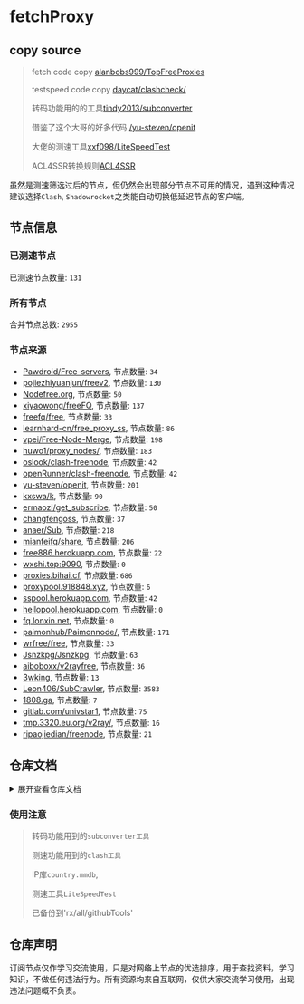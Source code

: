 # fetchProxy

## copy source
> fetch code copy [alanbobs999/TopFreeProxies](https://github.com/alanbobs999/TopFreeProxies)
>
>testspeed code copy [daycat/clashcheck/](https://github.com/daycat/clashcheck/)
>
>转码功能用的的工具[tindy2013/subconverter](https://github.com/tindy2013/subconverter/)
>
>借鉴了这个大哥的好多代码 [/yu-steven/openit](https://github.com/yu-steven/openit)
>
>大佬的测速工具[xxf098/LiteSpeedTest](https://github.com/xxf098/LiteSpeedTest)
>
>ACL4SSR转换规则[ACL4SSR](https://github.com/ACL4SSR/ACL4SSR/tree/master)

虽然是测速筛选过后的节点，但仍然会出现部分节点不可用的情况，遇到这种情况
建议选择`Clash`, `Shadowrocket`之类能自动切换低延迟节点的客户端。

## 节点信息

### 已测速节点
已测速节点数量: `131`

### 所有节点
合并节点总数: `2955`
### 节点来源
- [Pawdroid/Free-servers](https://github.com/Pawdroid/Free-servers), 节点数量: `34`
- [pojiezhiyuanjun/freev2](https://github.com/pojiezhiyuanjun/freev2), 节点数量: `130`
- [Nodefree.org](https://github.com/Fukki-Z/nodefree), 节点数量: `50`
- [xiyaowong/freeFQ](https://github.com/xiyaowong/freeFQ), 节点数量: `137`
- [freefq/free](https://github.com/freefq/free), 节点数量: `33`
- [learnhard-cn/free_proxy_ss](https://github.com/learnhard-cn/free_proxy_ss), 节点数量: `86`
- [vpei/Free-Node-Merge](https://github.com/vpei/Free-Node-Merge), 节点数量: `198`
- [huwo1/proxy_nodes/](https://bitbucket.org/huwo1/proxy_nodes/), 节点数量: `183`
- [oslook/clash-freenode](https://github.com/oslook/clash-freenode), 节点数量: `42`
- [openRunner/clash-freenode](https://github.com/openRunner/clash-freenode), 节点数量: `42`
- [yu-steven/openit](https://github.com/yu-steven/openit), 节点数量: `201`
- [kxswa/k](https://github.com/kxswa/k), 节点数量: `90`
- [ermaozi/get_subscribe](https://github.com/ermaozi/get_subscribe), 节点数量: `50`
- [changfengoss](https://github.com/ronghuaxueleng/get_v2), 节点数量: `37`
- [anaer/Sub](https://github.com/anaer/Sub), 节点数量: `218`
- [mianfeifq/share](https://github.com/mianfeifq/share), 节点数量: `206`
- [free886.herokuapp.com](https://free886.herokuapp.com/), 节点数量: `22`
- [wxshi.top:9090](http://wxshi.top:9090/), 节点数量: `0`
- [proxies.bihai.cf](https://proxies.bihai.cf/), 节点数量: `686`
- [proxypool.918848.xyz](http://proxypool.918848.xyz/), 节点数量: `6`
- [sspool.herokuapp.com](http://sspool.herokuapp.com/ ), 节点数量: `42`
- [hellopool.herokuapp.com](https://hellopool.herokuapp.com/ ), 节点数量: `0`
- [fq.lonxin.net](https://fq.lonxin.net/), 节点数量: `0`
- [paimonhub/Paimonnode/](https://github.com/paimonhub/Paimonnode/), 节点数量: `171`
- [wrfree/free](https://github.com/wrfree/free), 节点数量: `33`
- [Jsnzkpg/Jsnzkpg](https://github.com/Jsnzkpg/Jsnzkpg), 节点数量: `63`
- [aiboboxx/v2rayfree](https://github.com/aiboboxx/v2rayfree), 节点数量: `36`
- [3wking](http://clash.3wking.com:12580), 节点数量: `13`
- [Leon406/SubCrawler](https://github.com/Leon406/SubCrawler), 节点数量: `3583`
- [1808.ga](https://1808.ga/), 节点数量: `7`
- [gitlab.com/univstar1](https://gitlab.com/univstar1/v2ray/), 节点数量: `75`
- [tmp.3320.eu.org/v2ray/](https://tmp.3320.eu.org/v2ray/v2ray.txt), 节点数量: `16`
- [ripaojiedian/freenode](https://github.com/ripaojiedian/freenode), 节点数量: `21`

## 仓库文档
<details>
  <summary>展开查看仓库文档</summary>

```
fetchPorxy.main
├── .github──workflows──fetchProxy.yml(actions Deploy)
├── config
│   ├── provider
│   │   ├── config.yml(转clash订阅用的配置)
│   │   └── rxconfig.ini(转clash订阅用的ACL4SSR配置)
│   └── sub_list.json(订阅列表)   
├── sub
│   ├── source(收集到的源节点文件)
│   │   ├── list──(存放着订阅列表里每个源的节点数据)
│   │   ├── check.yaml(测速后的节点数据，靠此文件转换成订阅文件)
│   │   ├── sub_merge.txt(爬取到的节点合集url格式)
│   │   ├── sub_merge_base64.txt(爬取到的节点合集base64格式)
│   │   └── sub_merge_yaml.yml(爬取到的节点合集YAML格式)
│   ├── checkBakup(lite测速结果备份)
│   │   ├── out.json(lite测速结果)
│   │   └── speedtest.log(lite测速结果日志)
│   ├── nocheckClash.yml(未测速clash订阅文件)
│   ├── rx(url订阅文件)
│   ├── rx64(base64订阅文件)
│   ├── rxClash.yml(测速后订阅文件)
│   ├── literx(lite测速后订阅文件)
│   └── literxClash.yml(lite测速后订阅文件)
├── utils(程序功能模块)
│   ├── fetch(获取)
│   │   ├── ip_update.py(下载country.mmdb文件，默认output->'./country.mmdb')
│   │   ├── list_update.py(更新订阅列表sub_list.json，'有变换订阅地址的需更新')
│   │   ├── list_merge.py(主程序，获取订阅存放到'./sub/source/'里面的3种格式，更新README.md里面的订阅源信息)
│   │   └── sub_convert.py(转换订阅格式的功能模块，用到了'tindy2013/subconverter')
│   ├── checkclash(测速)
│   │   ├── config.yaml(配置文件，里面设置，源文件位置，输出文件位置)
│   │   ├── init.py(里面设置config.yaml文件位置)
│   │   ├── main.py(多线程测速)
│   │   ├── clash.py(main调用模块)
│   │   ├── check.py(main调用模块)
│   │   └── requirements.txt(此模块依赖库)
│   ├── convert2sub(转换成订阅)
│   │   ├── ip_update.py(下载country.mmdb文件，默认output->'./country.mmdb')
│   │   ├── convert2sub.py(转换节点文件到'./sub/'目录下的订阅文件)
│   │   └── sub_convert.py(转换订阅格式的功能模块，用到了'tindy2013/subconverter')
│   ├── litespeedtest(lite测速模块)
│   │   ├── lite2sub -测速完成后转clash订阅
│   │ 	│	├── convert2sub.py(转换节点文件到'./sub/'目录下的订阅文件)
│   │ 	│	└── sub_convert.py(转换订阅格式的功能模块，用到了'tindy2013/subconverter')
│   │   ├── clash_config.yml(clash配置文件，测速要用到)
│   │   ├── lite_config.json(测速lite配置文件，设置测速文件位置等)
│   │   ├── proxychains.conf(Action要用此代理打开lite测速才不会卡住不动)
│   │   ├── speedtest.sh(lite测速运行,输出out.json,speedtest.log)
│   │   └── output.py(将测速结果out.json，转换成url订阅'./sub/literx')
│   └── requirements.txt(依赖库)
└── README.md
```
</details>

### 使用注意
>转码功能用到的`subconverter工具`
>
>测速功能用到的`clash工具`
>
>IP库`country.mmdb`,
>
>测速工具`LiteSpeedTest`
>
>已备份到'rx/all/githubTools'

## 仓库声明
订阅节点仅作学习交流使用，只是对网络上节点的优选排序，用于查找资料，学习知识，不做任何违法行为。所有资源均来自互联网，仅供大家交流学习使用，出现违法问题概不负责。
